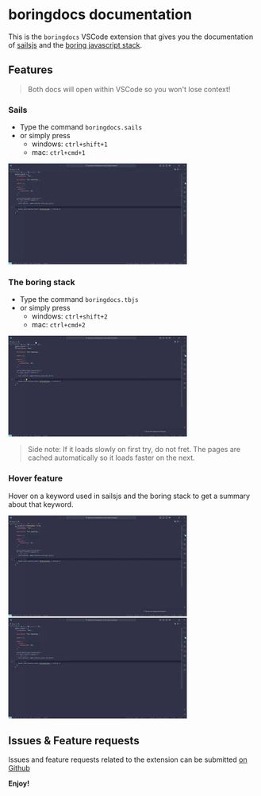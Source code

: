 # boringdocs documentation

This is the `boringdocs` VSCode extension that gives you the documentation of [sailsjs](https://sailsjs.com/documentation/concepts) and the [boring javascript stack](https://docs.sailscasts.com/boring-stack/getting-started).

## Features

> Both docs will open within VSCode so you won't lose context!

### Sails

- Type the command `boringdocs.sails`
- or simply press
  - windows: `ctrl+shift+1`
  - mac: `ctrl+cmd+1`

![sails docs gif](/assets/sails.gif)

### The boring stack

- Type the command `boringdocs.tbjs`
- or simply press
  - windows: `ctrl+shift+2`
  - mac: `ctrl+cmd+2`

![tbjs docs gif](/assets/tbjs.gif)

> Side note: If it loads slowly on first try, do not fret. The pages are cached automatically so it loads faster on the next.

### Hover feature

Hover on a keyword used in sailsjs and the boring stack to get a summary about that keyword.

![hover1 gif](/assets/hover1.gif)
![hover2 gif](/assets/hover2.gif)

## Issues & Feature requests

Issues and feature requests related to the extension can be submitted [on Github](https://github.com/lennyAiko/boringdocs/issues)

**Enjoy!**
